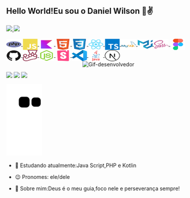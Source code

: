 ## Hello World!Eu sou o Daniel Wilson 👋✌

 <div>
  <a href="https://github.com/Daniel25778">
  <img height="180em" src="https://github-readme-stats.vercel.app/api?username=Daniel25778&show_icons=true&theme=dracula&include_all_commits=true&count_private=true"/>
  <img height="180em" src="https://github-readme-stats.vercel.app/api/top-langs/?username=Daniel25778&layout=compact&langs_count=7&theme=dracula"/>
</div>
<div style="display: inline_block"><br>
  <img align="center" alt="Icon-PHP" height="30" width="40" src="https://github.com/devicons/devicon/blob/master/icons/php/php-original.svg">
  <img align="center" alt="Icon-Js" height="30" width="40" src="https://raw.githubusercontent.com/devicons/devicon/master/icons/javascript/javascript-plain.svg">
  <img align="center" alt="Icon-Kotlin" height="30" width="40" src="https://github.com/devicons/devicon/blob/master/icons/kotlin/kotlin-original.svg">
 <img align="center" alt="Icon-HTML" height="30" width="40" src="https://github.com/devicons/devicon/blob/master/icons/html5/html5-original.svg">
 <img align="center" alt="Icon-CSS" height="30" width="40" src="https://github.com/devicons/devicon/blob/master/icons/css3/css3-original.svg">
 <img align="center" alt="Icon-CSS" height="30" width="40" src="https://github.com/devicons/devicon/blob/master/icons/react/react-original.svg">
 <img align="center" alt="Icon-CSS" height="30" width="40" src="https://github.com/devicons/devicon/blob/master/icons/typescript/typescript-original.svg">
 <img align="center" alt="Icon-CSS" height="30" width="40" src="https://github.com/devicons/devicon/blob/master/icons/mysql/mysql-original-wordmark.svg">
  <img align="center" alt="Icon-CSS" height="30" width="40" src="https://github.com/devicons/devicon/blob/master/icons/materialui/materialui-original.svg">
  <img align="center" alt="Icon-CSS" height="30" width="40" src="https://github.com/devicons/devicon/blob/master/icons/sass/sass-original.svg">
 
  <img align="center" alt="Icon-CSS" height="30" width="40" src="https://github.com/devicons/devicon/blob/master/icons/figma/figma-original.svg">
 
  <img align="center" alt="Icon-CSS" height="30" width="40" src="https://github.com/devicons/devicon/blob/master/icons/github/github-original.svg">
 
  <img align="center" alt="Icon-CSS" height="30" width="40" src="https://github.com/devicons/devicon/blob/master/icons/jest/jest-plain.svg">
 
 
  <img align="center" alt="Icon-CSS" height="30" width="40" src="https://github.com/devicons/devicon/blob/master/icons/nodejs/nodejs-original.svg">
 
  <img align="center" alt="Icon-CSS" height="30" width="40" src="https://github.com/devicons/devicon/blob/master/icons/storybook/storybook-original.svg">
 
 
  <img align="center" alt="Icon-CSS" height="30" width="40" src="https://github.com/devicons/devicon/blob/master/icons/vscode/vscode-original.svg">
 
 <img align="center" alt="Icon-CSS" height="30" width="40" src="https://github.com/devicons/devicon/blob/master/icons/java/java-original-wordmark.svg">
 <img align="center" alt="Icon-CSS" height="30" width="40" src="https://github.com/devicons/devicon/blob/master/icons/nextjs/nextjs-line.svg">
   <img align="right" margin-top="20px" alt="Gif-desenvolvedor" height="200" width="300" src="https://media3.giphy.com/media/Ah3zHH7hvsSB2/giphy.gif?cid=ecf05e47h36ellymcdyuys2bujsr4t6eoxbzshjmnuoeb77g&rid=giphy.gif&ct=g">
</div>
  
  ##
 
<div> 
  <a href = "mailto:danielcawil94@gmail.com"><img src="https://img.shields.io/badge/-Gmail-%23333?style=for-the-badge&logo=gmail&logoColor=white" target="_blank"></a>
  <a href="https://www.linkedin.com/in/daniel-wilson-alves-dos-santos-640a66211/" target="_blank"><img src="https://img.shields.io/badge/-LinkedIn-%230077B5?style=for-the-badge&logo=linkedin&logoColor=white" target="_blank"></a> 
   <a href="https://www.facebook.com/profile.php?id=100067625392849" target="_blank"><img src="https://img.shields.io/badge/Facebook-1877F2?style=for-the-badge&logo=facebook&logoColor=white" target="_blank"></a> 
 
  ![Snake animation](https://github.com/rafaballerini/rafaballerini/blob/output/github-contribution-grid-snake.svg)
 
</div>
  
  - 📄 Estudando atualmente:Java Script,PHP e Kotlin
  
  - 😉 Pronomes: ele/dele
  
  - 👀 Sobre mim:Deus é o meu guia,foco nele e perseverança sempre!

